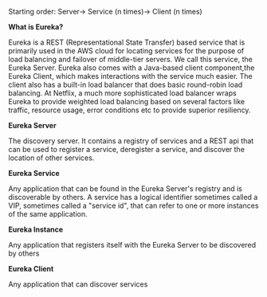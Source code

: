 Starting order:
  Server->
  Service (n times)->
  Client  (n times)

<b>What is Eureka?</b>

Eureka is a REST (Representational State Transfer) based service that is primarily used in the AWS cloud for locating services 
for the purpose of load balancing and failover of middle-tier servers. We call this service, the Eureka Server. Eureka also 
comes with a Java-based client component,the Eureka Client, which makes interactions with the service much easier. 
The client also has a built-in load balancer that does basic round-robin load balancing. At Netflix, a much more sophisticated 
load balancer wraps Eureka to provide weighted load balancing based on several factors like traffic, resource usage, error conditions etc to provide superior resiliency.

<b>Eureka Server</b>

The discovery server. It contains a registry of services and a REST api that can be used to register a service, deregister a service, and discover the location of other services.

<b>Eureka Service</b>

Any application that can be found in the Eureka Server's registry and is discoverable by others. A service has a logical identifier sometimes called a VIP, sometimes called a "service id", that can refer to one or more instances of the same application.

<b>Eureka Instance</b>

Any application that registers itself with the Eureka Server to be discovered by others

<b>Eureka Client</b>

Any application that can discover services
